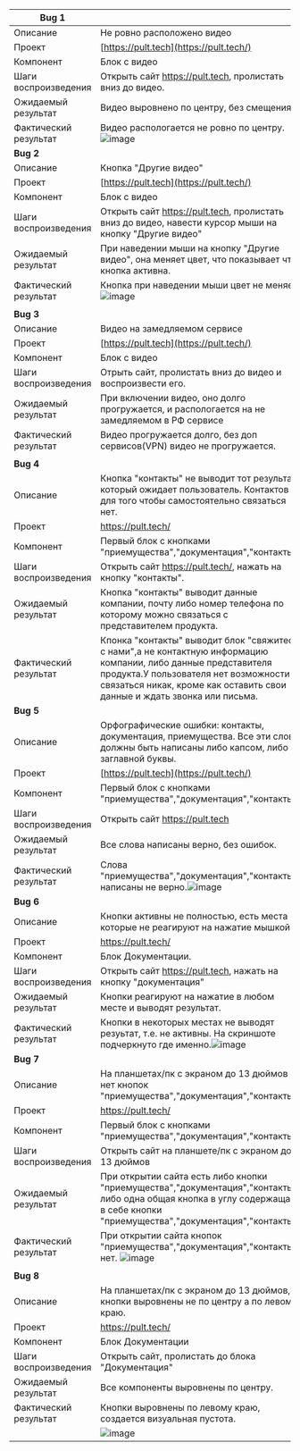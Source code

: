 |    Bug 1              |                                                                                                                                                                                                                                     |
| --------------------- | ----------------------------------------------------------------------------------------------------------------------------------------------------------------------------------------------------------------------------------- |
| Описание              | Не ровно расположено видео                                                                                                                                                                                                          |
| Проект                | [https://pult.tech](https://pult.tech/)                                                                                                                                                                                             |
| Компонент             | Блок с видео                                                                                                                                                                                                                        |
| Шаги воспроизведения  | Открыть сайт https://pult.tech, пролистать вниз до видео.                                                                                                                                                                           |
| Ожидаемый результат   | Видео выровнено по центру, без смещения.                                                                                                                                                                                            |
| Фактический результат | Видео распологается не ровно по центру.     ![image](https://github.com/user-attachments/assets/592d0b3d-8fa3-417f-9f5c-ced916cbb113)
|     **Bug 2**         |                                                                                                                                                                                                                                     |
| Описание              | Кнопка "Другие видео"                                                                                                                                                                                                               |
| Проект                | [https://pult.tech](https://pult.tech/)                                                                                                                                                                                             |
| Компонент             | Блок с видео                                                                                                                                                                                                                        |
| Шаги воспроизведения  | Открыть сайт https://pult.tech, пролистать вниз до видео, навести курсор мыши на кнопку "Другие видео"                                                                                                                              |
| Ожидаемый результат   | При наведении мыши на кнопку "Другие видео", она меняет цвет, что показывает что кнопка активна.                                                                                                                                    |
| Фактический результат | Кнопка при наведении мыши цвет не меняет.![image](https://github.com/user-attachments/assets/7f09f8f1-9c42-43d5-9d54-8d535b065b79)
|                       |
|     **Bug 3**         |                                                                                                                                                                                                                                     |
| Описание              | Видео на замедляемом сервисе                                                                                                                                                                                                        |
| Проект                | [https://pult.tech](https://pult.tech/)                                                                                                                                                                                             |
| Компонент             | Блок с видео                                                                                                                                                                                                                        |
| Шаги воспроизведения  | Отрыть сайт, пролистать вниз до видео и воспроизвести его.                                                                                                                                                                          |
| Ожидаемый результат   | При включении видео, оно долго прогружается, и распологается на не замедляемом в РФ сервисе                                                                                                                                         |
| Фактический результат | Видео прогружается долго, без доп сервисов(VPN) видео не прогружается.
|                       |
|        **Bug 4**      |                                                                                                                                                                                                                                     |
| Описание              | Кнопка "контакты" не выводит тот результат который ожидает пользователь. Контактов для того чтобы самостоятельно связаться нет.                                                                                                     |
| Проект                | https://pult.tech/                                                                                                                                                                                                                  |
| Компонент             | Первый блок с кнопками "приемущества","документация","контакты".                                                                                                                                                                    |
| Шаги воспроизведения  | Открыть сайт https://pult.tech/, нажать на кнопку "контакты".                                                                                                                                                                       |
| Ожидаемый результат   | Кнопка "контакты" выводит данные компании, почту либо номер телефона по которому можно связаться с представителем продукта.                                                                                                         |
| Фактический результат | Кпонка "контакты" выводит блок "свяжитесь с нами",а не контактную информацию компании, либо данные представителя продукта.У пользователя нет возможности связаться никак, кроме как оставить свои данные и ждать звонка или письма. |
|         **Bug 5**     |                                                                                                                                                                                                                                     |
| Описание              | Орфографические ошибки: контакты, документация, приемущества. Все эти слова должны быть написаны либо капсом, либо с заглавной буквы.                                                                                               |
| Проект                | [https://pult.tech](https://pult.tech/)                                                                                                                                                                                             |
| Компонент             | Первый блок с кнопками "приемущества","документация","контакты".                                                                                                                                                                    |
| Шаги воспроизведения  | Открыть сайт https://pult.tech                                                                                                                                                                                                      |
| Ожидаемый результат   | Все слова написаны верно, без ошибок.                                                                                                                                                                                               |
| Фактический результат | Слова "приемущества","документация","контакты" написаны не верно.![image](https://github.com/user-attachments/assets/bb86c59b-2b3a-4a11-a690-5fea4f122404)
|         **Bug 6**     |                                                                                                                                                                                                                                     |
| Описание              | Кнопки активны не полностью, есть места которые не реагируют на нажатие мышкой.                                                                                                                                                     |
| Проект                | https://pult.tech/                                                                                                                                                                                                                  |
| Компонент             | Блок Документации.                                                                                                                                                                                                                  |
| Шаги воспроизведения  | Открыть сайт https://pult.tech, нажать на кнопку "документация"                                                                                                                                                                     |
| Ожидаемый результат   | Кнопки реагируют на нажатие в любом месте и выводят результат.                                                                                                                                                                      |
| Фактический результат | Кнопки в некоторых местах не выводят резуьтат, т.е. не активны. На скриншоте подчеркнуто где именно.![image](https://github.com/user-attachments/assets/f3c7f34e-313c-4c27-a21c-d3bdac23c74a)
|        **Bug 7**      |                                                                                                                                                                                                                                     |
| Описание              | На планшетах/пк с экраном до 13 дюймов  нет кнопок "приемущества","документация","контакты.                                                                                                                                         |
| Проект                | https://pult.tech/                                                                                                                                                                                                                  |
| Компонент             | Первый блок с кнопками "приемущества","документация","контакты".                                                                                                                                                                    |
| Шаги воспроизведения  | Открыть сайт на планшете/пк с экраном до 13 дюймов                                                                                                                                                                                  |
| Ожидаемый результат   | При открытии сайта есть либо кнопки "приемущества","документация","контакты", либо одна общая кнопка в углу содержащая в себе кнопки "приемущества","документация","контакты".                                                      |
| Фактический результат | При открытии сайта кнопок "приемущества","документация","контакты" нет. ![image](https://github.com/user-attachments/assets/5b4d3522-56b7-4e2c-8a09-02bce489d87f)
|                       |
|        **Bug 8**      |                                                                                                                                                                                                                                     |
| Описание              | На планшетах/пк с экраном до 13 дюймов, кнопки выровнены не по центру а по левому краю.                                                                                                                                             |
| Проект                | https://pult.tech/                                                                                                                                                                                                                  |
| Компонент             | Блок Документации                                                                                                                                                                                                                   |
| Шаги воспроизведения  | Открыть сайт, пролистать до блока "Документация"                                                                                                                                                                                    |
| Ожидаемый результат   | Все компоненты выровнены по центру.                                                                                                                                                                                                 |
| Фактический результат | Кнопки выровнены по левому краю, создается визуальная пустота.
|                       |![image](https://github.com/user-attachments/assets/09dfccfc-58c7-40be-a01b-d7a1b118b374)
  
